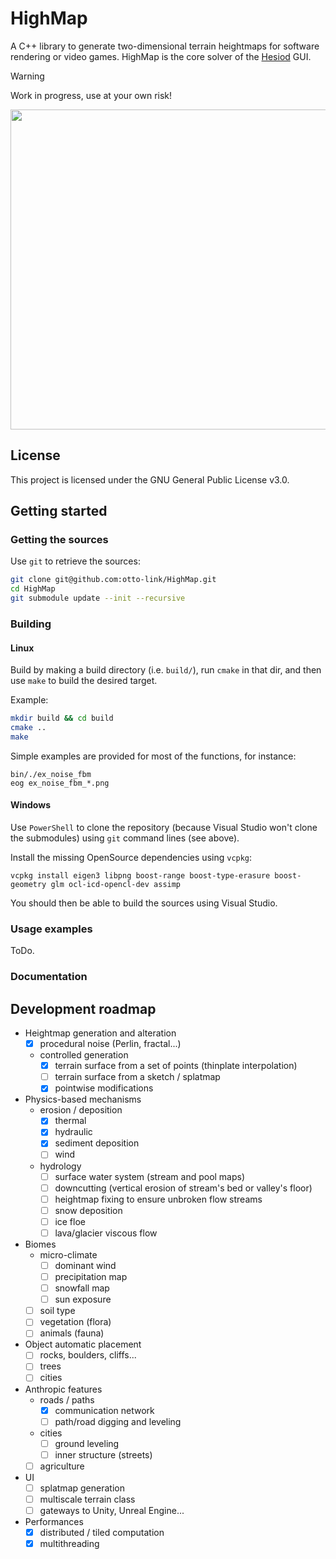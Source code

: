 # HighMap

A C++ library to generate two-dimensional terrain heightmaps for software rendering or video games. HighMap is the core solver of the [Hesiod](https://github.com/otto-link/Hesiod) GUI.

>[!WARNING] 
> Work in progress, use at your own risk!

<p align="center"><img src="https://github.com/otto-link/HighMap/assets/121820229/4451f45b-c74e-4a06-9431-9302477a12c5" width="512"></p>

## License

This project is licensed under the GNU General Public License v3.0.

## Getting started

### Getting the sources

Use `git` to retrieve the sources: 
``` bash
git clone git@github.com:otto-link/HighMap.git
cd HighMap
git submodule update --init --recursive
```

### Building

#### Linux

Build by making a build directory (i.e. `build/`), run `cmake` in that dir, and then use `make` to build the desired target.

Example:
``` bash
mkdir build && cd build
cmake ..
make
```

Simple examples are provided for most of the functions, for instance:
```
bin/./ex_noise_fbm
eog ex_noise_fbm_*.png
```

#### Windows

Use `PowerShell` to clone the repository (because Visual Studio won't clone the submodules) using `git` command lines (see above).

Install the missing OpenSource dependencies using `vcpkg`:
```
vcpkg install eigen3 libpng boost-range boost-type-erasure boost-geometry glm ocl-icd-opencl-dev assimp
```

You should then be able to build the sources using Visual Studio.

### Usage examples

ToDo.

### Documentation

## Development roadmap

- Heightmap generation and alteration
  - [X] procedural noise (Perlin, fractal...)
  - controlled generation
    - [X] terrain surface from a set of points (thinplate interpolation)
    - [ ] terrain surface from a sketch / splatmap
    - [X] pointwise modifications
- Physics-based mechanisms
  - erosion / deposition
    - [X] thermal
    - [X] hydraulic
    - [X] sediment deposition
    - [ ] wind
  - hydrology
    - [ ] surface water system (stream and pool maps)
    - [ ] downcutting (vertical erosion of stream's bed or valley's floor)
    - [ ] heightmap fixing to ensure unbroken flow streams
    - [ ] snow deposition
    - [ ] ice floe
    - [ ] lava/glacier viscous flow
- Biomes
  - micro-climate
    - [ ] dominant wind
    - [ ] precipitation map
    - [ ] snowfall map
    - [ ] sun exposure
  - [ ] soil type
  - [ ] vegetation (flora)
  - [ ] animals (fauna)
- Object automatic placement
  - [ ] rocks, boulders, cliffs...
  - [ ] trees
  - [ ] cities
- Anthropic features
  - roads / paths
    - [X] communication network
    - [ ] path/road digging and leveling
  - cities
    - [ ] ground leveling
    - [ ] inner structure (streets)
  - [ ] agriculture
- UI
  - [ ] splatmap generation
  - [ ] multiscale terrain class
  - [ ] gateways to Unity, Unreal Engine...
- Performances
  - [X] distributed / tiled computation
  - [X] multithreading
